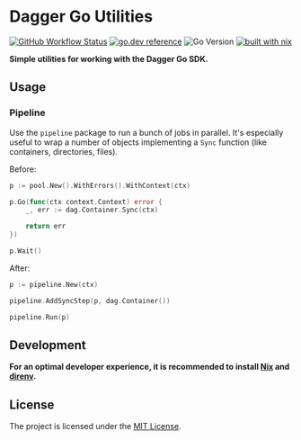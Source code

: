 # Dagger Go Utilities

[![GitHub Workflow Status](https://img.shields.io/github/actions/workflow/status/sagikazarmark/dagx/ci.yaml?style=flat-square)](https://github.com/sagikazarmark/dagx/actions/workflows/ci.yaml)
[![go.dev reference](https://img.shields.io/badge/go.dev-reference-007d9c?logo=go&logoColor=white&style=flat-square)](https://pkg.go.dev/mod/github.com/sagikazarmark/dagx)
![Go Version](https://img.shields.io/badge/go%20version-%3E=1.22-61CFDD.svg?style=flat-square)
[![built with nix](https://builtwithnix.org/badge.svg)](https://builtwithnix.org)

**Simple utilities for working with the Dagger Go SDK.**

## Usage

### Pipeline

Use the `pipeline` package to run a bunch of jobs in parallel.
It's especially useful to wrap a number of objects implementing a `Sync` function (like containers, directories, files).

Before:

```go
p := pool.New().WithErrors().WithContext(ctx)

p.Go(func(ctx context.Context) error {
    _, err := dag.Container.Sync(ctx)

    return err
})

p.Wait()
```

After:

```go
p := pipeline.New(ctx)

pipeline.AddSyncStep(p, dag.Container())

pipeline.Run(p)
```

## Development

**For an optimal developer experience, it is recommended to install [Nix](https://nixos.org/download.html) and [direnv](https://direnv.net/docs/installation.html).**

## License

The project is licensed under the [MIT License](LICENSE).
